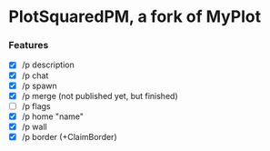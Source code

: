 # PlotSquaredPM, a fork of MyPlot

### Features

- [x] /p description
- [x] /p chat
- [x] /p spawn
- [x] /p merge (not published yet, but finished)
- [ ] /p flags
- [x] /p home "name"
- [x] /p wall
- [x] /p border (+ClaimBorder)
